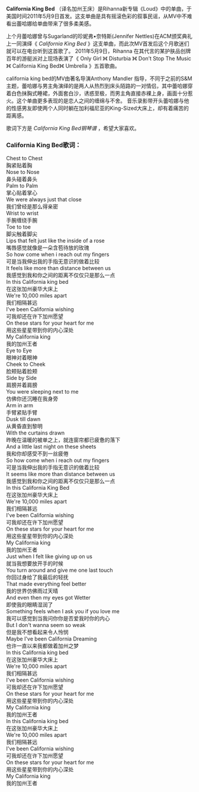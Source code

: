 

**California King Bed**
（译名加州王床）是Rihanna新专辑《Loud》中的单曲，于美国时间2011年5月9日首发。这支单曲是具有摇滚色彩的叙事民谣，从MV中不难看出蕾哈娜给单曲带来了很多柔美感。

  
上个月蕾哈娜曾与Sugarland的珍妮弗•奈特斯(Jennifer Nettles)在ACM颁奖典礼上一同演绎《 _California King
Bed_ 》这支单曲，而此次MV首发后这个月歌迷们就可以在电台听到这首歌了。 2011年5月9日，Rihanna
在其代言的某护肤品创牌百年的游艇派对上现场表演了《 Only Girl 》《 Disturbia 》《 Don’t Stop The Music 》《
California King Bed》《 Umbrella 》五首歌曲。

  
california king bed的MV由著名导演Anthony Mandler
指导，不同于之前的S&M主题，蕾哈娜与男主角演绎的是两人从热烈到床头陌路的一对情侣，其中蕾哈娜穿着白色抹胸式睡裙，外面套白沙，诱惑至极，而男主角直接赤裸上身，画面十分惹火。这个单曲更多表现的是恋人之间的缠绵与不舍。
音乐录影带开头蕾哈娜与他的性感男友即使两个人同时躺在加利福尼亚的King-Sized大床上，却有着痛苦的距离感。

  
歌词下方是 _California King Bed钢琴谱_ ，希望大家喜欢。

### California King Bed歌词：

Chest to Chest  
胸紧贴着胸  
Nose to Nose  
鼻头碰着鼻头  
Palm to Palm  
掌心贴着掌心  
We were always just that close  
我们曾经是那么得亲密  
Wrist to wrist  
手腕缠绕手腕  
Toe to toe  
脚尖触着脚尖  
Lips that felt just like the inside of a rose  
嘴唇感觉就像是一朵含苞待放的玫瑰  
So how come when i reach out my fingers  
可是当我伸出我的手指无意识的做着比较  
It feels like more than distance between us  
我感觉到我和你之间的距离不仅仅只是那么一点  
In this California king bed  
在这张加州豪华大床上  
We're 10,000 miles apart  
我们相隔甚远  
I've been California wishing  
可我却还在许下加州愿望  
On these stars for your heart for me  
用这些星星带到你的内心深处  
My California king  
我的加州王者  
Eye to Eye  
眼神对着眼神  
Cheek to Cheek  
脸颊贴着脸颊  
Side by Side  
肩膀并着肩膀  
You were sleeping next to me  
仿佛你还沉睡在我身旁  
Arm in arm  
手臂紧贴手臂  
Dusk till dawn  
从黄昏直到黎明  
With the curtains drawn  
昨晚在温暖的被单之上，就连窗帘都已疲惫的落下  
And a little last night on these sheets  
我和你却感受不到一丝疲倦  
So how come when i reach out my fingers  
可是当我伸出我的手指无意识的做着比较  
It seems like more than distance between us  
我感觉到我和你之间的距离不仅仅只是那么一点  
In this California King Bed  
在这张加州豪华大床上  
We're 10,000 miles apart  
我们相隔甚远  
I've been California wishing  
可我却还在许下加州愿望  
On these stars for your heart for me  
用这些星星带到你的内心深处  
My California king  
我的加州王者  
Just when I felt like giving up on us  
就当我想要放开手的时候  
You turn around and give me one last touch  
你回过身给了我最后的轻抚  
That made everything feel better  
我的世界仿佛雨过天晴  
And even then my eyes got Wetter  
即使我的眼睛湿润了  
Something feels when I ask you if you love me  
我可以感觉到当我问你你是否爱我时你的内心  
But I don't wanna seem so weak  
但是我不想看起来令人怜悯  
Maybe I've been California Dreaming  
也许一直以来我都做着加州之梦  
In this California king bed  
在这张加州豪华大床上  
We're 10,000 miles apart  
我们相隔甚远  
I've been California wishing  
可我却还在许下加州愿望  
On these stars for your heart for me  
用这些星星带到你的内心深处  
My California king  
我的加州王者  
In this California king bed  
在这张加州豪华大床上  
We're 10,000 miles apart  
我们相隔甚远  
I've been California wishing  
可我却还在许下加州愿望  
On these stars for your heart for me  
用这些星星带到你的内心深处  
My California king  
我的加州王者

